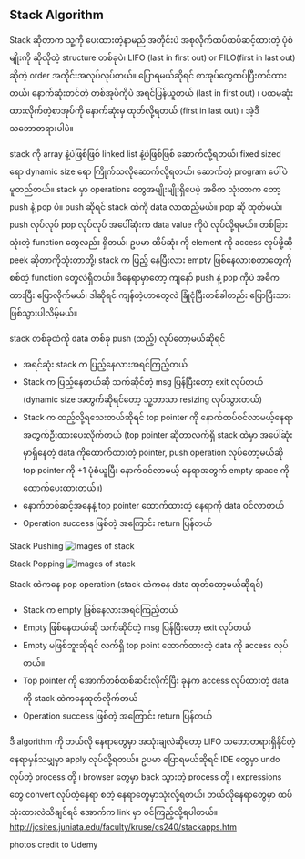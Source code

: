 ## Stack Algorithm

Stack ဆိုတာက သူ့ကို ပေးထားတဲ့နာမည် အတိုင်းပဲ အစုလိုက်ထပ်ထပ်ဆင့်ထားတဲ့ ပုံစံမျိုးကို ဆိုလိုတဲ့ structure တစ်ခုပဲ၊ LIFO (last in first out) or FILO(first in last out) ဆိုတဲ့ order အတိုင်းအလုပ်လုပ်တယ်။ ပြောရမယ်ဆိုရင် စာအုပ်တွေထပ်ပြီးတင်ထားတယ်၊ နောက်ဆုံးတင်တဲ့ တစ်အုပ်ကိုပဲ  အရင်ပြန်ယူတယ် (last in first out) ၊ ပထမဆုံး ထားလိုက်တဲ့စာအုပ်ကို နောက်ဆုံးမှ ထုတ်လို့ရတယ် (first in last out) ၊ အဲ့ဒီ သဘောတရားပါပဲ။

stack ကို array နဲ့ပဲဖြစ်ဖြစ် linked list နဲ့ပဲဖြစ်ဖြစ် ဆောက်လို့ရတယ်၊ fixed sized ရော dynamic size ရော ကြိုက်သလိုဆောက်လို့ရတယ်၊ ဆောက်တဲ့ program ပေါ်ပဲမူတည်တယ်။ stack မှာ operations တွေအမျိုးမျိုးရှိပေမဲ့ အဓိက သုံးတာက တော့ push နဲ့ pop ပဲ။ push ဆိုရင် stack ထဲကို data လာထည့်မယ်။ pop ဆို ထုတ်မယ်၊ push လုပ်လုပ် pop လုပ်လုပ် အပေါ်ဆုံးက data value ကိုပဲ လုပ်လို့ရမယ်။ တစ်ခြား သုံးတဲ့ function တွေလည်း ရှိတယ်၊ ဥပမာ ထိပ်ဆုံး ကို element ကို access လုပ်ဖို့ဆို peek ဆိုတာကိုသုံးတာတို့၊ stack က ပြည့် နေပြီးလား empty ဖြစ်နေလားစတာတွေကို စစ်တဲ့ function တွေလဲရှိတယ်။ ဒီနေရာမှာတော့ ကျနော် push နဲ့ pop ကိုပဲ အဓိက ထားပြီး ပြောလိုက်မယ်၊ ဒါဆိုရင် ကျန်တဲ့ဟာတွေလဲ ခြုံငုံပြီးတစ်ခါတည်း ပြောပြီးသားဖြစ်သွားပါလိမ့်မယ်။

stack တစ်ခုထဲကို data တစ်ခု push (ထည့်) လုပ်တော့မယ်ဆိုရင်
-	အရင်ဆုံး stack က ပြည့်နေလားအရင်ကြည့်တယ်
-	Stack က ပြည့်နေတယ်ဆို သက်ဆိုင်တဲ့ msg ပြန်ပြီးတော့ exit လုပ်တယ် (dynamic size အတွက်ဆိုရင်တော့ သူ့ဘာသာ resizing လုပ်သွားတယ်)
-	Stack က ထည့်လို့ရသေးတယ်ဆိုရင် top pointer ကို နောက်ထပ်ဝင်လာမယ့်နေရာအတွက်ဦးထားပေးလိုက်တယ် (top pointer ဆိုတာလက်ရှိ stack ထဲမှာ အပေါ်ဆုံးမှာရှိနေတဲ့ data ကိုထောက်ထားတဲ့ pointer, push operation လုပ်တော့မယ်ဆို top pointer ကို +1 ပုံစံယူပြီး နောက်ဝင်လာမယ့် နေရာအတွက် empty space ကိုထောက်ပေးထားတယ်။)
-	နောက်တစ်ဆင့်အနေနဲ့ top pointer ထောက်ထားတဲ့ နေရာကို data ဝင်လာတယ်
-	Operation success ဖြစ်တဲ့ အကြောင်း return ပြန်တယ်

Stack Pushing
![Images of stack](https://raw.githubusercontent.com/HlaingTinHtun/Data-Structure-Algorithm-In-Burmese/master/assets/stacks/stack%20pushing.png)

Stack Popping
![Images of stack](https://raw.githubusercontent.com/HlaingTinHtun/Data-Structure-Algorithm-In-Burmese/master/assets/stacks/stack%20poping.png)

Stack ထဲကနေ pop operation (stack ထဲကနေ data ထုတ်တော့မယ်ဆိုရင်)
-	Stack က empty ဖြစ်နေလားအရင်ကြည့်တယ်
-	Empty ဖြစ်နေတယ်ဆို သက်ဆိုင်တဲ့ msg ပြန်ပြီးတော့ exit လုပ်တယ်
-	Empty မဖြစ်ဘူးဆိုရင် လက်ရှိ top point ထောက်ထားတဲ့ data ကို access လုပ်တယ်။
-	Top pointer ကို အောက်တစ်ထစ်ဆင်းလိုက်ပြီး ခုနက access လုပ်ထားတဲ့ data ကို stack ထဲကနေထုတ်လိုက်တယ်
-	Operation success ဖြစ်တဲ့ အကြောင်း return ပြန်တယ်

ဒီ algorithm ကို ဘယ်လို နေရာတွေမှာ အသုံးချလဲဆိုတော့ LIFO သဘောတရားရှိနိုင်တဲ့ နေရာမှန်သမျှမှာ apply လုပ်လို့ရတယ်။ ဥပမာ ပြောရမယ်ဆိုရင် IDE တွေမှာ undo လုပ်တဲ့ process တို့ ၊ browser တွေမှာ back သွားတဲ့ process တို့ ၊ expressions တွေ convert လုပ်တဲ့နေရာ စတဲ့ နေရာတွေမှာသုံးလို့ရတယ်၊ ဘယ်လိုနေရာတွေမှာ ထပ်သုံးထားလဲသိချင်ရင် အောက်က link မှာ ဝင်ကြည့်လို့ရပါတယ်။
http://jcsites.juniata.edu/faculty/kruse/cs240/stackapps.htm

photos credit to Udemy
